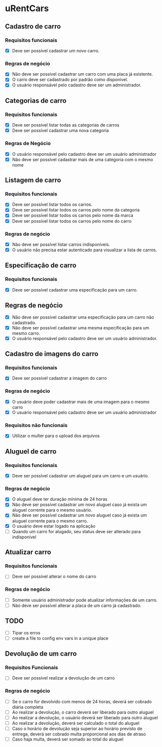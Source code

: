 # uRentCars

## Cadastro de carro

### Requisitos funcionais

- [x] Deve ser possível cadastrar um novo carro.

### Regras de negócio

- [x] Não deve ser possível cadastrar um carro com uma placa já existente.
- [x] O carro deve ser cadastrado por padrão como disponível.
- [x] O usuário responsável pelo cadastro deve ser um administrador.

## Categorias de carro

### Requisitos funcionais

- [x] Deve ser possível listar todas as categorias de carros
- [x] Deve ser possível cadastrar uma nova categoria

### Regras de Negócio

- [x] O usuário responsável pelo cadastro deve ser um usuário administrador
- [x] Não deve ser possível cadastrar mais de uma categoria com o mesmo nome

## Listagem de carro

### Requisitos funcionais

- [x] Deve ser possível listar todos os carros.
- [x] Deve ser possível listar todos os carros pelo nome da categoria
- [x] Deve ser possível listar todos os carros pelo nome da marca
- [x] Deve ser possível listar todos os carros pelo nome do carro

### Regras de negócio

- [x] Não deve ser possível listar carros indisponíveis.
- [x] O usuário não precisa estar autenticado para visualizar a lista de carros.

## Especificação de carro

### Requisitos funcionais

- [x] Deve ser possível cadastrar uma especificação para um carro.

## Regras de negócio

- [x] Não deve ser possível cadastrar uma especificação para um carro não cadastrado.
- [x] Não deve ser possível cadastrar uma mesma especificação para um mesmo carro.
- [x] O usuário responsável pelo cadastro deve ser um usuário administrador.

## Cadastro de imagens do carro

### Requisitos funcionais

- [x] Deve ser possível cadastrar a imagem do carro

### Regras de negócio

- [x] O usuário deve poder cadastrar mais de uma imagem para o mesmo carro
- [x] O usuário responsável pelo cadastro deve ser um usuário administrador

### Requisitos não funcionais

- [x] Utilizar o multer para o upload dos arquivos

## Aluguel de carro

### Requisitos funcionais

- [x] Deve ser possível cadastrar um aluguel para um carro e um usuário.

### Regras de negócio

- [x] O aluguel deve ter duração mínima de 24 horas
- [x] Não deve ser possível cadastrar um novo aluguel caso já exista um aluguel corrente para o mesmo usuário.
- [x] Não deve ser possível cadastrar um novo aluguel caso já exista um aluguel corrente para o mesmo carro.
- [x] O usuário deve estar logado na aplicação
- [ ] Quando um carro for alugado, seu status deve ser alterado para indisponível

## Atualizar carro

### Requisitos funcionais

- [ ] Deve ser possível alterar o nome do carro

### Regras de negócio

- [ ] Somente usuário administrador pode atualizar informações de um carro.
- [ ] Não deve ser possível alterar a placa de um carro já cadastrado.

## TODO

- [ ] Tipar os erros
- [ ] create a file to config env vars in a unique place

## Devolução de um carro

### Requisitos Funcionais

- [ ] Deve ser possível realizar a devolução de um carro

### Regras de negócio

- [ ] Se o carro for devolvido com menos de 24 horas, deverá ser cobrado diária completa
- [ ] Ao realizar a devolução, o carro deverá ser liberado para outro aluguel
- [ ] Ao realizar a devolução, o usuário deverá ser liberado para outro aluguel
- [ ] Ao realizar a devolução, deverá ser calculado o total do aluguel
- [ ] Caso o horário de devolução seja superior ao horário previsto de entrega, deverá ser cobrado multa proporcional aos dias de atraso
- [ ] Caso haja multa, deverá ser somado ao total do aluguel

